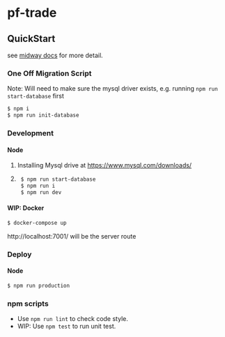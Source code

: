 # pf-trade

## QuickStart

see [midway docs][midway] for more detail.

### One Off Migration Script
Note: Will need to make sure the mysql driver exists, e.g. running `npm run start-database` first
```bash
$ npm i
$ npm run init-database
```

### Development
#### Node
1. Installing Mysql drive at https://www.mysql.com/downloads/
2. ```bash 
    $ npm run start-database
    $ npm run i
    $ npm run dev
    ```
#### WIP: Docker
```bash
$ docker-compose up
```
http://localhost:7001/ will be the server route

### Deploy
#### Node
```bash
$ npm run production
```

### npm scripts

- Use `npm run lint` to check code style.
- WIP: Use `npm test` to run unit test.


[midway]: https://midwayjs.org
